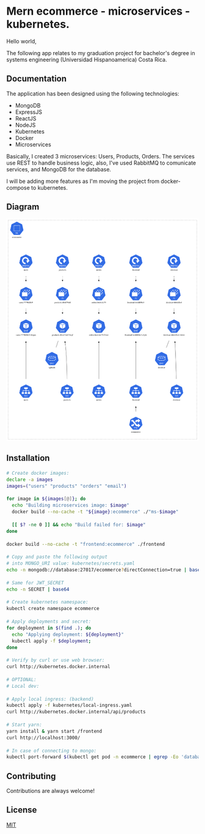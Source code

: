 # Mern ecommerce - microservices - kubernetes.

Hello world,

The following app relates to my graduation project 
for bachelor's degree in systems engineering (Universidad Hispanoamerica) Costa Rica.


## Documentation

The application has been designed using the following technologies:

- MongoDB
- ExpressJS
- ReactJS
- NodeJS
- Kubernetes
- Docker
- Microservices

Basically, I created 3 microservices: Users, Products, Orders.
The services use REST to handle business logic, also,
I've used RabbitMQ to comunicate services, and MongoDB for the database.

I will be adding more features as I'm moving the project from 
docker-compose to kubernetes.

## Diagram
![This is an image](diagram.png)

## Installation

```bash
# Create docker images:
declare -a images
images=("users" "products" "orders" "email")

for image in ${images[@]}; do
  echo "Building microservices image: $image"
  docker build --no-cache -t "${image}:ecommerce" ./"ms-$image" 

  [[ $? -ne 0 ]] && echo "Build failed for: $image"
done

docker build --no-cache -t "frontend:ecommerce" ./frontend

# Copy and paste the following output
# into MONGO_URI value: kubernetes/secrets.yaml 
echo -n mongodb://database:27017/ecommerce?directConnection=true | base64

# Same for JWT_SECRET
echo -n SECRET | base64

# Create kubernetes namespace:
kubectl create namespace ecommerce

# Apply deployments and secret:
for deployment in $(find .); do
  echo "Applying deployment: ${deployment}"
  kubectl apply -f $deployment;
done

# Verify by curl or use web browser: 
curl http://kubernetes.docker.internal

# OPTIONAL:
# Local dev:

# Apply local ingress: (backend)
kubectl apply -f kubernetes/local-ingress.yaml
curl http://kubernetes.docker.internal/api/products

# Start yarn:
yarn install & yarn start /frontend
curl http://localhost:3000/

# In case of connecting to mongo:
kubectl port-forward $(kubectl get pod -n ecommerce | egrep -Eo 'database-(\w+\-)\w+') -n ecommerce 27017:27017
```

## Contributing

Contributions are always welcome!


## License

[MIT](https://choosealicense.com/licenses/mit/)


